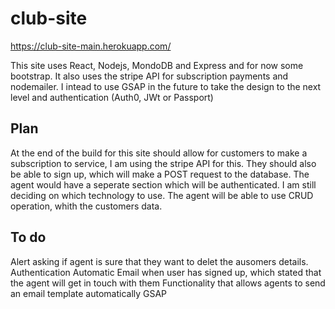 # club-site
https://club-site-main.herokuapp.com/

This site uses React, Nodejs, MondoDB and Express and for now some bootstrap. It also uses the stripe API for subscription payments and nodemailer. 
I intead to use GSAP in the future to take the design to the next level and authentication (Auth0, JWt or Passport) 

## Plan
At the end of the build for this site should allow for customers to make a subscription to service, I am using the stripe API for this. 
They should also be able to sign up, which will make a POST request to the database. The agent would have a seperate section which will be authenticated. 
I am still deciding on which technology to use. The agent will be able to use CRUD operation, whith the customers data.

## To do
Alert asking if agent is sure that they want to delet the ausomers details.
Authentication
Automatic Email when user has signed up, which stated that the agent will get in touch with them
Functionality that allows agents to send an email template automatically
GSAP

